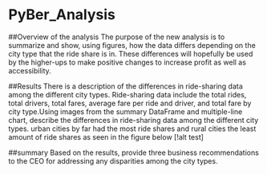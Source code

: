 # PyBer_Analysis
##Overview of the analysis
 The purpose of the new analysis is to summarize and show, using figures, how the data differs depending on the city type that the ride share is in. These differences will hopefully be used by the higher-ups to make positive changes to increase profit as well as accessibility. 
 
 ##Results
 There is a description of the differences in ride-sharing data among the different city types. Ride-sharing data include the total rides, total drivers, total fares, average fare per ride and driver, and total fare by city type.Using images from the summary DataFrame and multiple-line chart, describe the differences in ride-sharing data among the different city types.
urban cities by far had the most ride shares and rural cities the least amount of ride shares as seen in the figure below
[!alt test]


##summary
Based on the results, provide three business recommendations to the CEO for addressing any disparities among the city types.
